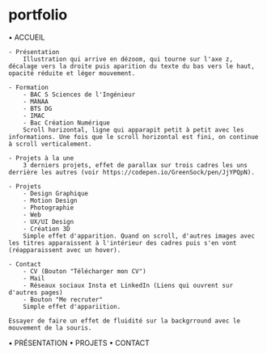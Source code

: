 # portfolio

• ACCUEIL

    - Présentation
        Illustration qui arrive en dézoom, qui tourne sur l'axe z, décalage vers la droite puis aparition du texte du bas vers le haut, opacité réduite et léger mouvement.

    - Formation
        - BAC S Sciences de l'Ingénieur
        - MANAA
        - BTS DG
        - IMAC
        - Bac Création Numérique
        Scroll horizontal, ligne qui apparapit petit à petit avec les informations. Une fois que le scroll horizontal est fini, on continue à scroll verticalement.

    - Projets à la une
        3 derniers projets, effet de parallax sur trois cadres les uns derrière les autres (voir https://codepen.io/GreenSock/pen/JjYPQpN).

    - Projets
        - Design Graphique
        - Motion Design
        - Photographie
        - Web
        - UX/UI Design
        - Création 3D
        Simple effet d'apparition. Quand on scroll, d'autres images avec les titres apparaissent à l'intérieur des cadres puis s'en vont (réapparaissent avec un hover).

    - Contact
        - CV (Bouton "Télécharger mon CV")
        - Mail
        - Réseaux sociaux Insta et LinkedIn (Liens qui ouvrent sur d'autres pages)
        - Bouton "Me recruter"
        Simple effet d'appariition.

    Essayer de faire un effet de fluidité sur la backgrround avec le mouvement de la souris.

• PRÉSENTATION
• PROJETS
• CONTACT